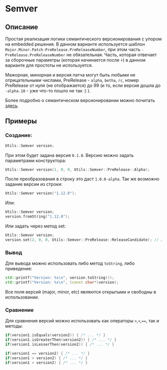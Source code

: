 # Semver

## Описание
Простая реализация логики семантического версионирования с упором на embedded решения. В данном варианте используется шаблон  `Major.Minor.Patch-PreRelease.PreReleaseNumber`, при этом часть `-PreRelease.PreReleaseNumber` не обязательная. Часть, которая отвечает за сборочные параметры (которая начинается после `+`) в данном варианте для простоты не используется. 

Мажорная, минорная и версия патча могут быть любыми не отрицательными числами, PreRelease - `alpha`, `betha`, `rc`, номер PreRelease от нуля (не отображается) до 99 (и то, если версия дошла до `-alpha.10` - уже что-то пошло не так :) ).

Более подробно о семантическом версионировании можно почитать [здесь](http://semver.org).

## Примеры
### Создание:
```C++
Utils::Semver version;
```
При этом будет задана версия `0.1.0`.
Версию можно задать параметрами конструктора:
```C++
Utils::Semver version(1, 0, 0, Utils::Semver::PreRelease::Alpha);
```
После преобразования в строку это даст `1.0.0-alpha`.
Так же возможно задание версии из строки:
```C++
Utils::Semver version("1.12.0");
```
Или:
```C++
Utils::Semver version;
version.fromString("1.12.0");
```
Или задать через метод set:
```C++
Utils::Semver version;
version.set(2, 0, 0, Utils::Semver::PreRelease::ReleaseCandidate); // 2.0.0-rc
```
### Вывод
Для вывода можно использовать либо метод `toString`, либо приведение:
```C++
std::printf("Version: %s\n", version.toString());
std::printf("Version: %s\n", (const char*)version);
```
Все поля версий (major, minor, etc) являются открытыми и свободны в использовании.

### Сравнение
Для сравнения версий можно использовать как операторы `>`,`<`,`==`, так и методы:
```C++
if(version1.isEquals(version2)) { /* ... */ }
if(version1.isGreaterThen(version2)) { /* ... */ }
if(version1.isLesserThen(version2)) { /* ... */ }

if(version1 == version2) { /* ... */ }
if(version1 > version2) { /* ... */ }
if(version1 < version2) { /* ... */ }
```
